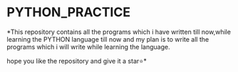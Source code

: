 # PYTHON_PRACTICE
*This repository contains all the programs which i have written till now,while learning the PYTHON language till now and my plan is to write all the programs which i will write while learning the language.

hope you like the repository and give it a star⭐*
